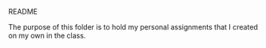 README

The purpose of this folder is to hold my personal assignments that I created on my own in the class.
